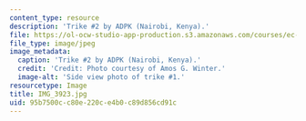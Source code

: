 ```yaml
---
content_type: resource
description: 'Trike #2 by ADPK (Nairobi, Kenya).'
file: https://ol-ocw-studio-app-production.s3.amazonaws.com/courses/ec-721-wheelchair-design-in-developing-countries-spring-2009/95b7500cc80e220ce4b0c89d856cd91c_IMG_3923.jpg
file_type: image/jpeg
image_metadata:
  caption: 'Trike #2 by ADPK (Nairobi, Kenya).'
  credit: 'Credit: Photo courtesy of Amos G. Winter.'
  image-alt: 'Side view photo of trike #1.'
resourcetype: Image
title: IMG_3923.jpg
uid: 95b7500c-c80e-220c-e4b0-c89d856cd91c
---
```

